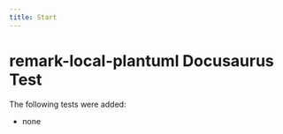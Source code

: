 ```yaml
---
title: Start
---
```



# remark-local-plantuml Docusaurus Test

The following tests were added:

- none
